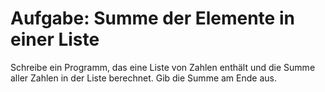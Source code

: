 # Aufgabe: Summe der Elemente in einer Liste

Schreibe ein Programm, das eine Liste von Zahlen enthält und die Summe aller Zahlen in der Liste berechnet. Gib die Summe am Ende aus.

